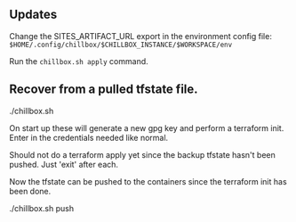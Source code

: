## Updates

Change the SITES_ARTIFACT_URL export in the environment config file:
`$HOME/.config/chillbox/$CHILLBOX_INSTANCE/$WORKSPACE/env`

Run the `chillbox.sh apply` command.

## Recover from a pulled tfstate file.

./chillbox.sh

On start up these will generate a new gpg key and perform a terraform init.
Enter in the credentials needed like normal.

Should not do a terraform apply yet since the backup tfstate hasn't been pushed.
Just 'exit' after each.

Now the tfstate can be pushed to the containers since the terraform init has
been done.

./chillbox.sh push
